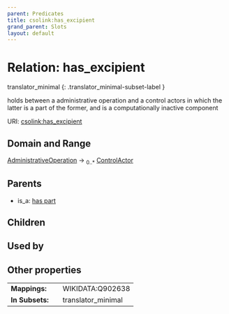 ```yaml
---
parent: Predicates
title: csolink:has_excipient
grand_parent: Slots
layout: default
---
```


# Relation: has_excipient

translator_minimal
{: .translator_minimal-subset-label }


holds between a administrative operation and a control actors in which the latter is a part of the former, and is a computationally inactive component

URI: [csolink:has_excipient](https://w3id.org/csolink/vocab/has_excipient)

## Domain and Range

[AdministrativeOperation](AdministrativeOperation.md) ->  <sub>0..*</sub> [ControlActor](ControlActor.md)

## Parents

 *  is_a: [has part](has_part.md)

## Children


## Used by


## Other properties

|  |  |  |
| --- | --- | --- |
| **Mappings:** | | WIKIDATA:Q902638 |
| **In Subsets:** | | translator_minimal |

